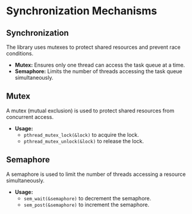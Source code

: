 # Synchronization Mechanisms  

## Synchronization  
The library uses mutexes to protect shared resources and prevent race conditions.  
- **Mutex:** Ensures only one thread can access the task queue at a time.  
- **Semaphore:** Limits the number of threads accessing the task queue simultaneously.  

## Mutex  
A mutex (mutual exclusion) is used to protect shared resources from concurrent access.  
- **Usage:**  
  - `pthread_mutex_lock(&lock)` to acquire the lock.  
  - `pthread_mutex_unlock(&lock)` to release the lock.  

## Semaphore  
A semaphore is used to limit the number of threads accessing a resource simultaneously.  
- **Usage:**  
  - `sem_wait(&semaphore)` to decrement the semaphore.  
  - `sem_post(&semaphore)` to increment the semaphore.  